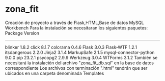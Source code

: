 # zona_fit
Creación de proyecto a través de Flask,HTML,Base de datos MySQL Workbench
Para la instalación se necesitaran los siguientes paquetes:
Package                Version
---------------------- -------
blinker                1.8.2
click                  8.1.7
colorama               0.4.6
Flask                  3.0.3
Flask-WTF              1.2.1
itsdangerous           2.2.0
Jinja2                 3.1.4
MarkupSafe             2.1.5
mysql-connector-python 9.0.0
pip                    23.2.1
psycopg2               2.9.9
Werkzeug               3.0.4
WTForms                3.1.2
También se necesitará la instalación del archivo "zona_fit_db.sql" en la base de datos correspondiente
Los archivos con terminación ".html" tendrán que ser ubicados en una carpeta denominada Templates
